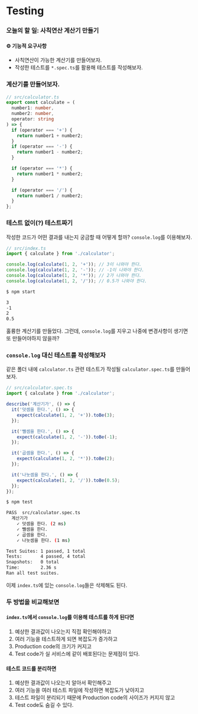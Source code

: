 # Testing

### 오늘의 할 일: 사칙연산 계산기 만들기

#### ⚙️ 기능적 요구사항

* 사칙연산이 가능한 계산기를 만들어보자.
* 작성한 테스트를 `*.spec.ts`를 활용해 테스트를 작성해보자.

### 계산기를 만들어보자.

```typescript
// src/calculator.ts
export const calculate = (
  number1: number,
  number2: number,
  operator: string
) => {
  if (operator === '+') {
    return number1 + number2;
  }
  if (operator === '-') {
    return number1 - number2;
  }

  if (operator === '*') {
    return number1 * number2;
  }

  if (operator === '/') {
    return number1 / number2;
  }
};
```

### 테스트 없이(?) 테스트짜기

작성한 코드가 어떤 결과를 내는지 궁금할 때 어떻게 할까? `console.log`를 이용해보자.

```typescript
// src/index.ts
import { calculate } from './calculator';

console.log(calculate(1, 2, '+')); // 3이 나와야 한다.
console.log(calculate(1, 2, '-')); // -1이 나와야 한다.
console.log(calculate(1, 2, '*')); // 2가 나와야 한다.
console.log(calculate(1, 2, '/')); // 0.5가 나와야 한다.
```

```bash
$ npm start               

3
-1
2
0.5
```

훌륭한 계산기를 만들었다. 그런데, `console.log`를 지우고 나중에 변경사항이 생기면 또 만들어야하지 않을까?

### `console.log` 대신 테스트를 작성해보자

같은 폴더 내에 `calculator.ts` 관련 테스트가 작성될 `calculator.spec.ts`를 만들어보자.

```typescript
// src/calculator.spec.ts
import { calculate } from './calculator';

describe('계산기가', () => {
  it('덧셈을 한다.', () => {
    expect(calculate(1, 2, '+')).toBe(3);
  });

  it('뺄셈을 한다.', () => {
    expect(calculate(1, 2, '-')).toBe(-1);
  });

  it('곱셈을 한다.', () => {
    expect(calculate(1, 2, '*')).toBe(2);
  });

  it('나눗셈을 한다.', () => {
    expect(calculate(1, 2, '/')).toBe(0.5);
  });
});
```

```bash
$ npm test 

PASS  src/calculator.spec.ts
  계산기가
    ✓ 덧셈을 한다. (2 ms)
    ✓ 뺄셈을 한다.
    ✓ 곱셈을 한다.
    ✓ 나눗셈을 한다. (1 ms)

Test Suites: 1 passed, 1 total
Tests:       4 passed, 4 total
Snapshots:   0 total
Time:        2.36 s
Ran all test suites.
```

이제 `index.ts`에 있는 `console.log`들은 삭제해도 된다.

### 두 방법을 비교해보면

#### `index.ts`에서 `console.log`를 이용해 테스트를 하게 된다면

1. 예상한 결과값이 나오는지 직접 확인해야하고
2. 여러 기능을 테스트하게 되면 복잡도가 증가하고
3. Production code의 크기가 커지고
4. Test code가 실 서비스에 같이 배포된다는 문제점이 있다.

#### 테스트 코드를 분리하면

1. 예상한 결과값이 나오는지 알아서 확인해주고
2. 여러 기능을 여러 테스트 파일에 작성하면 복잡도가 낮아지고
3. 테스트 파일이 분리되기 때문에 Production code의 사이즈가 커지지 않고
4. Test code도 숨길 수 있다.
